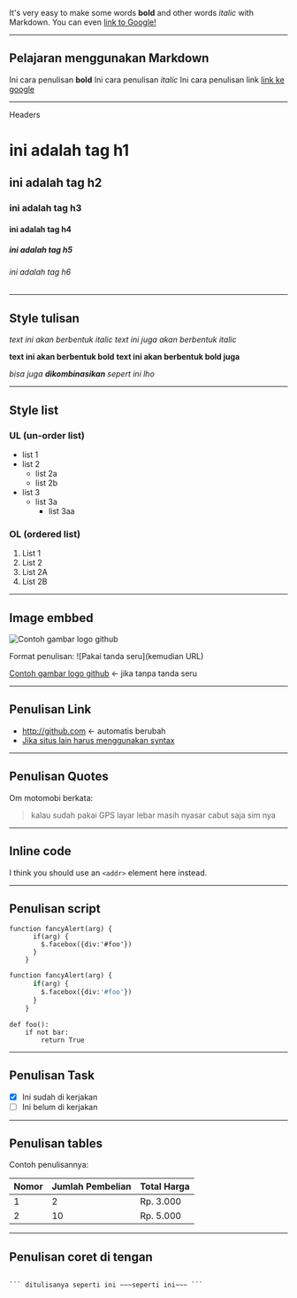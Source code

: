 It's very easy to make some words **bold** and other words *italic* with Markdown. You can even [link to Google!](http://google.com)

--------------
Pelajaran menggunakan Markdown
--------------

Ini cara penulisan **bold**
Ini cara penulisan *italic*
Ini cara penulisan link [link ke google](www.google.com)

-------------

Headers 

# ini adalah tag h1
## ini adalah tag h2
### ini adalah tag h3 
#### ini adalah tag h4 
##### ini adalah tag h5
###### ini adalah tag h6

--------------

## Style tulisan

*text ini akan berbentuk italic*
_text ini juga akan berbentuk italic_

**text ini akan berbentuk bold**
__text ini akan berbentuk bold juga__

_bisa juga **dikombinasikan** sepert ini lho_

---------------

## Style list

### UL (un-order list)

* list 1 
* list 2
  * list 2a
  * list 2b
* list 3
  * list 3a
    * list 3aa

### OL (ordered list)

1. List 1 
1. List 2
  1. List 2A
  1. List 2B

---------------

## Image embbed


![Contoh gambar logo github](https://assets-cdn.github.com/images/modules/logos_page/GitHub-Mark.png)

Format penulisan:
![Pakai tanda seru](kemudian URL)

[Contoh gambar logo github](https://assets-cdn.github.com/images/modules/logos_page/GitHub-Mark.png) <- jika tanpa tanda seru

---------------

## Penulisan Link

* http://github.com <- automatis berubah
* [Jika situs lain harus menggunakan syntax](https://google.com)

---------------

## Penulisan Quotes 

Om motomobi berkata:
> kalau sudah pakai GPS layar lebar masih nyasar
> cabut saja sim nya

----------------

## Inline code 

I think you should use an <addr>
`<addr>` element here instead.

----------------

## Penulisan script

``` Jaca Script Function
function fancyAlert(arg) {
      if(arg) {
        $.facebox({div:'#foo'})
      }
    } 
```

``` Python syntax 
function fancyAlert(arg) {
      if(arg) {
        $.facebox({div:'#foo'})
      }
    }
```

``` Simple Python Syntax
def foo():
    if not bar:
        return True
```
--------------

## Penulisan Task

- [X] Ini sudah di kerjakan 
- [ ] Ini belum di kerjakan 

---------------

## Penulisan tables

Contoh penulisannya:

Nomor | Jumlah Pembelian | Total Harga
------|------------------| -----------
1 | 2 | Rp. 3.000
2 | 10 | Rp. 5.000

------------------

## Penulisan coret di tengan

~~~Contoh Tulisannya~~~

``` ditulisanya seperti ini ~~~seperti ini~~~ ```
